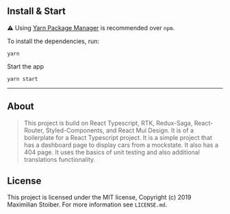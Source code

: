 ## Install & Start

⚠️ Using [Yarn Package Manager](https://yarnpkg.com) is recommended over `npm`.

To install the dependencies, run:

```shell
yarn
```

Start the app

```shell
yarn start
```

---

## About

> This project is build on React Typescript, RTK, Redux-Saga, React-Router, Styled-Components, and React Mui Design. It is of a boilerplate for a React Typescript project. It is a simple project that has a dashboard page to display cars from a mockstate. It also has a 404 page. It uses the basics of unit testing and also additional translations functionality.

## License

This project is licensed under the MIT license, Copyright (c) 2019 Maximilian Stoiber.
For more information see `LICENSE.md`.
